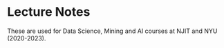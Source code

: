 # Lecture Notes 

These are used for Data Science, Mining and AI courses at NJIT and NYU (2020-2023).
